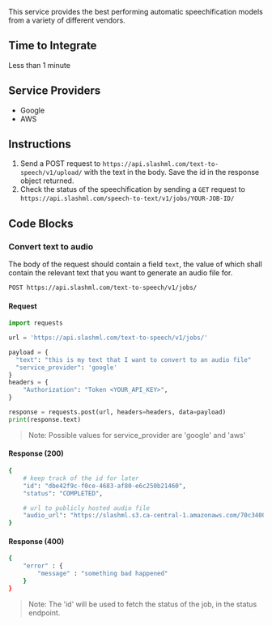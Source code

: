 This service provides the best performing automatic speechification models from a variety of different vendors.

## Time to Integrate

Less than 1 minute

## Service Providers
- Google
- AWS

## Instructions

1. Send a POST request to `https://api.slashml.com/text-to-speech/v1/upload/` with the text in the body. Save the id in the response object returned.
2. Check the status of the speechification by sending a `GET` request to `https://api.slashml.com/speech-to-text/v1/jobs/YOUR-JOB-ID/`

## Code Blocks

### Convert text to audio

The body of the request should contain a field `text`, the value of which shall contain the relevant text that you want to generate an audio file for.

```bash
POST https://api.slashml.com/text-to-speech/v1/jobs/
```

#### Request

```python
import requests

url = 'https://api.slashml.com/text-to-speech/v1/jobs/'

payload = {
  "text": "this is my text that I want to convert to an audio file"
  "service_provider": 'google'
}
headers = {
    "Authorization": "Token <YOUR_API_KEY>",
}

response = requests.post(url, headers=headers, data=payload)
print(response.text)
```

> Note: 
> Possible values for service_provider are 'google' and 'aws'

#### Response (200)

```bash
{
    # keep track of the id for later
    "id": "dbe42f9c-f0ce-4683-af80-e6c250b21460",
    "status": "COMPLETED",

    # url to publicly hosted audio file
    "audio_url": "https://slashml.s3.ca-central-1.amazonaws.com/70c34009-8149-4b47-8a6e-29dcb5bd3d3d.mp3"
}
```

#### Response (400)

```bash
{
    "error" : {
        "message" : "something bad happened"
    }
}
```

> Note: 
> The 'id' will be used to fetch the status of the job, in the status endpoint.